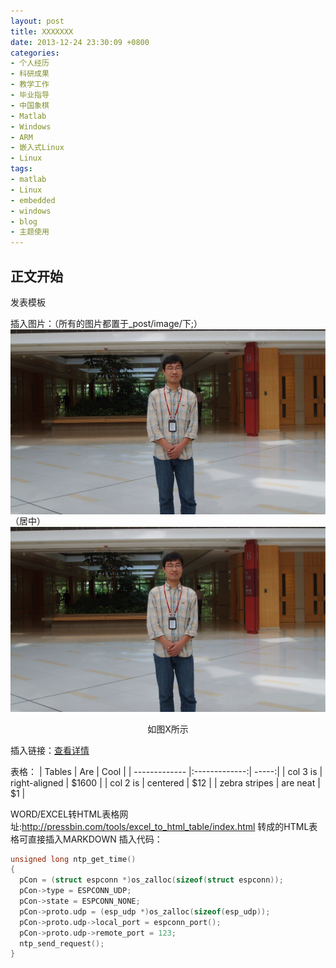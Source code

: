 ```yaml
---
layout: post
title: XXXXXXX
date: 2013-12-24 23:30:09 +0800
categories:
- 个人经历
- 科研成果
- 教学工作
- 毕业指导
- 中国象棋
- Matlab
- Windows
- ARM
- 嵌入式Linux
- Linux
tags:
- matlab
- Linux
- embedded
- windows
- blog
- 主题使用
---
```


## 正文开始

发表模板

插入图片：（所有的图片都置于_post/image/下;）
<img src="https://github.com/stuyou/stuyou.github.io/raw/master/_posts/image/myself.jpg" style="display:block;margin:auto"/>（居中）
![](https://github.com/stuyou/stuyou.github.io/raw/master/_posts/image/myself.jpg)
<center>如图X所示</center>


插入链接：[查看详情](http://www.sciencedirect.com/science/article/pii/S0030402616307823)


表格：
| Tables        | Are           | Cool  |
| ------------- |:-------------:| -----:|
| col 3 is      | right-aligned | $1600 |
| col 2 is      | centered      |   $12 |
| zebra stripes | are neat      |    $1 |

WORD/EXCEL转HTML表格网址:http://pressbin.com/tools/excel_to_html_table/index.html
转成的HTML表格可直接插入MARKDOWN
插入代码：
```c
unsigned long ntp_get_time()
{
  pCon = (struct espconn *)os_zalloc(sizeof(struct espconn));
  pCon->type = ESPCONN_UDP;
  pCon->state = ESPCONN_NONE;
  pCon->proto.udp = (esp_udp *)os_zalloc(sizeof(esp_udp));
  pCon->proto.udp->local_port = espconn_port();
  pCon->proto.udp->remote_port = 123;
  ntp_send_request();
}
```
